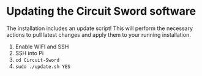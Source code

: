 # Updating the Circuit Sword software
The installation includes an update script! This will perform the necessary actions to pull latest changes and apply them to your running installation.

1. Enable WIFI and SSH
2. SSH into Pi
3. `cd Circuit-Sword`
4. `sudo ./update.sh YES`